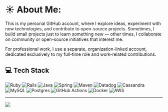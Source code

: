 # ☀️ About Me:

This is my personal GitHub account, where I explore ideas, experiment with new technologies, and contribute to open-source projects.
Sometimes, I build small projects just to learn something new — other times, I collaborate on community or open-source initiatives that interest me.

For professional work, I use a separate, organization-linked account, dedicated exclusively to my full-time role and work-related contributions.

## 💻 Tech Stack

![Ruby](https://img.shields.io/badge/-Ruby-2D2D2D?style=flat-square&logo=ruby&logoColor=white)
![Rails](https://img.shields.io/badge/-Rails-2D2D2D?style=flat-square&logo=ruby-on-rails&logoColor=white)
![Java](https://img.shields.io/badge/-Java-2D2D2D?style=flat-square&logo=openjdk&logoColor=white)
![Spring](https://img.shields.io/badge/-Spring-2D2D2D?style=flat-square&logo=spring&logoColor=white)
![Maven](https://img.shields.io/badge/-Maven-2D2D2D?style=flat-square&logo=apache-maven&logoColor=white)
![Datadog](https://img.shields.io/badge/-Datadog-2D2D2D?style=flat-square&logo=datadog&logoColor=white)
![Cassandra](https://img.shields.io/badge/-Cassandra-2D2D2D?style=flat-square&logo=apache-cassandra&logoColor=white)
![MySQL](https://img.shields.io/badge/-MySQL-2D2D2D?style=flat-square&logo=mysql&logoColor=white)
![Postgres](https://img.shields.io/badge/-Postgres-2D2D2D?style=flat-square&logo=postgresql&logoColor=white)
![GitHub Actions](https://img.shields.io/badge/-GitHub_Actions-2D2D2D?style=flat-square&logo=github-actions&logoColor=white)
![Docker](https://img.shields.io/badge/-Docker-2D2D2D?style=flat-square&logo=docker&logoColor=white)
![AWS](https://img.shields.io/badge/-AWS-2D2D2D?style=flat-square&logo=amazon-aws&logoColor=white)

---
[![](https://visitcount.itsvg.in/api?id=kristinadd&icon=0&color=0)](https://visitcount.itsvg.in)
